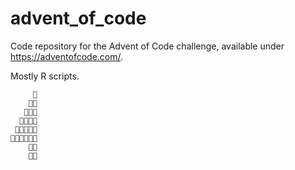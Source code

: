 # advent_of_code
 
Code repository for the Advent of Code challenge, available under https://adventofcode.com/. 

Mostly R scripts.


        
         🎄
        🎄🎄
       🎄🎄🎄
      🎄🎄🎄🎄
     🎄🎄🎄🎄🎄
    🎄🎄🎄🎄🎄🎄
        🎁🎁
        🎁🎁